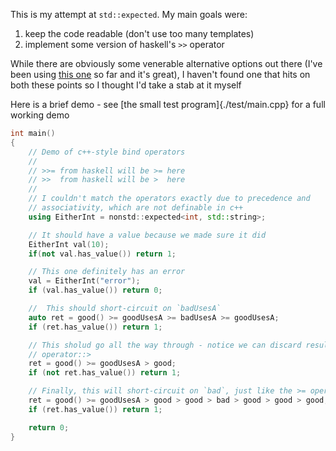 This is my attempt at `std::expected`. My main goals were:

1. keep the code readable (don't use too many templates)
2. implement some version of haskell's `>>` operator

While there are obviously some venerable alternative options out there (I've
been using [this one][1] so far and it's great), I haven't found one that hits
on both these points so I thought I'd take a stab at it myself

[1]: https://github.com/TartanLlama/expected

Here is a brief demo - see [the small test program]{./test/main.cpp} for a full
working demo

```cpp
int main()
{
    // Demo of c++-style bind operators
    //
    // >>= from haskell will be >= here
    // >>  from haskell will be >  here
    //
    // I couldn't match the operators exactly due to precedence and
    // associativity, which are not definable in c++
    using EitherInt = nonstd::expected<int, std::string>;

    // It should have a value because we made sure it did
    EitherInt val(10);
    if(not val.has_value()) return 1;

    // This one definitely has an error
    val = EitherInt("error");
    if (val.has_value()) return 0;

    //  This should short-circuit on `badUsesA`
    auto ret = good() >= goodUsesA >= badUsesA >= goodUsesA;
    if (ret.has_value()) return 1;

    // This sholud go all the way through - notice we can discard results with
    // operator::>
    ret = good() >= goodUsesA > good;
    if (not ret.has_value()) return 1;

    // Finally, this will short-circuit on `bad`, just like the >= operator
    ret = good() >= goodUsesA > good > good > bad > good > good > good;
    if (ret.has_value()) return 1;

    return 0;
}
```
